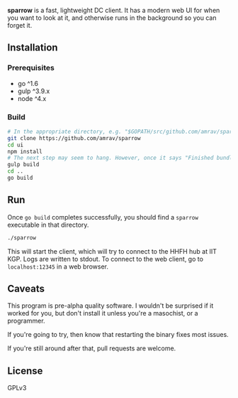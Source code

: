 **sparrow** is a fast, lightweight DC client. It has a modern web UI for when you want to look at it, and otherwise runs in the background so you can forget it.

## Installation

### Prerequisites
* go ^1.6
* gulp ^3.9.x
* node ^4.x

### Build
```sh
# In the appropriate directory, e.g. "$GOPATH/src/github.com/amrav/sparrow"
git clone https://github.com/amrav/sparrow
cd ui
npm install
# The next step may seem to hang. However, once it says "Finished bundling", it is safe to Ctrl-C.
gulp build
cd ..
go build
```

## Run
Once `go build` completes successfully, you should find a `sparrow` executable in that directory.
```sh
./sparrow
```
This will start the client, which will try to connect to the HHFH hub at IIT KGP. Logs are written to stdout. To connect to the web client, go to `localhost:12345` in a web browser.

## Caveats
This program is pre-alpha quality software. I wouldn't be surprised if it worked for you, but don't install it unless you're a masochist, or a programmer.

If you're going to try, then know that restarting the binary fixes most issues.

If you're still around after that, pull requests are welcome.

## License
GPLv3
